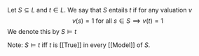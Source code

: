 Let $S\subseteq L$ and $t\in L$. We say that $S$ entails $t$ if for any valuation $v$
$$
v(s)=1 \text{ for all } s \in S \implies v(t)=1
$$
We denote this by $S\models t$

Note: $S\models t$ iff $t$ is [[True]] in every [[Model]] of $S$.
